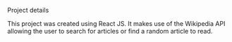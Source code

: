 Project details

This project was created using React JS. It makes use of the Wikipedia API allowing the user to search for articles or find 
a random article to read.

